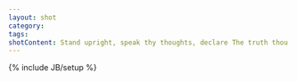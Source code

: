 ```yaml
---
layout: shot
category:
tags:
shotContent: Stand upright, speak thy thoughts, declare The truth thou hast, that all may share; Be bold, proclaim it everywhere\\: They only live who dare.
---
```

{% include JB/setup %}